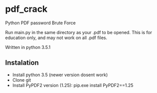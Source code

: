 # pdf_crack
Python PDF password Brute Force

Run main.py in the same directory as your .pdf to be opened. 
This is for education only, and may not work on all .pdf files. 

Written in python 3.5.1

## Instalation

- Install python 3.5 (newer version dosent work)
- Clone git
- Install PyPDF2 version (1.25): pip.exe install PyPDF2==1.25
